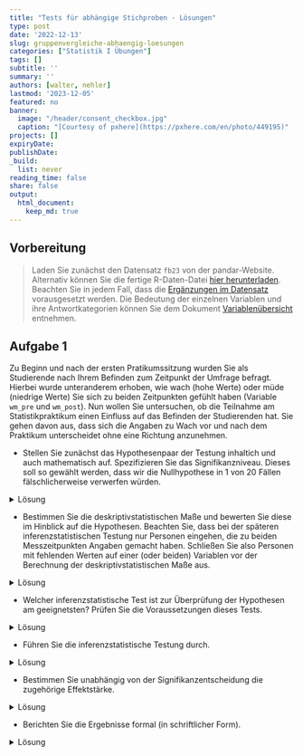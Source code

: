 ```yaml
---
title: "Tests für abhängige Stichproben - Lösungen" 
type: post
date: '2022-12-13' 
slug: gruppenvergleiche-abhaengig-loesungen 
categories: ["Statistik I Übungen"] 
tags: [] 
subtitle: ''
summary: '' 
authors: [walter, nehler] 
lastmod: '2023-12-05'
featured: no
banner:
  image: "/header/consent_checkbox.jpg"
  caption: "[Courtesy of pxhere](https://pxhere.com/en/photo/449195)"
projects: []
expiryDate: 
publishDate: 
_build:
  list: never
reading_time: false
share: false
output:
  html_document:
    keep_md: true
---
```




## Vorbereitung

> Laden Sie zunächst den Datensatz `fb23` von der pandar-Website. Alternativ können Sie die fertige R-Daten-Datei [<i class="fas fa-download"></i> hier herunterladen](/daten/fb23.rda). Beachten Sie in jedem Fall, dass die [Ergänzungen im Datensatz](/lehre/statistik-i/gruppenvergleiche-abhaengig/#prep) vorausgesetzt werden. Die Bedeutung der einzelnen Variablen und ihre Antwortkategorien können Sie dem Dokument [Variablenübersicht](/lehre/statistik-i/variablen.pdf) entnehmen.





## Aufgabe 1
Zu Beginn und nach der ersten Pratikumssitzung wurden Sie als Studierende nach Ihrem Befinden zum Zeitpunkt der Umfrage befragt. Hierbei wurde unteranderem erhoben, wie wach (hohe Werte) oder müde (niedrige Werte) Sie sich zu beiden Zeitpunkten gefühlt haben (Variable `wm_pre` und `wm_post`). Nun wollen Sie untersuchen, ob die Teilnahme am Statistikpraktikum einen Einfluss auf das Befinden der Studierenden hat. Sie gehen davon aus, dass sich die Angaben zu Wach vor und nach dem Praktikum unterscheidet ohne eine Richtung anzunehmen.



* Stellen Sie zunächst das Hypothesenpaar der Testung inhaltich und auch mathematisch auf. Spezifizieren Sie das Signifikanzniveau. Dieses soll so gewählt werden, dass wir die Nullhypothese in 1 von 20 Fällen fälschlicherweise verwerfen würden.

<details><summary>Lösung</summary>

**Hypothesen**

* Art des Effekts: Unterschiedshypothese  
* Richtung des Effekts: ungerichtete Hypothese
* Größe des Effekts: Unspezifisch  


Hypothesenpaar (inhaltlich):  
H0: Die Teilnahme am Statistikpraktikum wirkt sich nicht auf das Wachempfinden der Studierenden aus.
H1: Die Teilnahme am Statistikpraktikum wirkt sich auf das Wachempfinden der Studierenden aus.

Hypothesenpaar (statistisch):  

* $H_0$: $\eta_\text{nachher} = \eta_\text{vorher}$  bzw. $\mu_{d} = 0$
* $H_1$: $\eta_\text{nachher} \neq  \eta_\text{vorher}$  bzw. $\mu_{d} \neq 0$

**Spezifikation des Signifikanzniveaus**

$\alpha = .05$

</details>

* Bestimmen Sie die deskriptivstatistischen Maße und bewerten Sie diese im Hinblick auf die Hypothesen. Beachten Sie, dass bei der späteren inferenzstatistischen Testung nur Personen eingehen, die zu beiden Messzeitpunkten Angaben gemacht haben. Schließen Sie also Personen mit fehlenden Werten auf einer (oder beiden) Variablen vor der Berechnung der deskriptivstatistischen Maße aus.

<details><summary>Lösung</summary>

**Bevor es weiter geht:**

Ein Blick in den fb23-Datensatz verrät, dass auf dem Skalenwert `wm_post`, der Messung des Wachempfindens zum zweiten Zeitpunkt, Werte fehlen. Diese fehlenden Werte werden als *NA* abgebildet.

Um verfälschte deskriptiv- und inferenzstatistische Ergebnisse zu vermeiden, werden alle Personen aus der weiteren Berechung ausgeschlossen, die einen fehlenden Wert auf `wm_post` (oder `wm_pre`) aufweisen. Damit wir den Datensatz `fb23` aber nicht generell verändern, legen wir estmal einen neuen Datesatz an, der nur die beiden interessierenden Variablen enthält.


```r
wach <- fb23[, c("wm_pre", "wm_post")] #Erstellung eines neuen Datensatzes, welcher nur die für uns wichtigen Variablen enthält

wach <- na.omit(wach) #Entfernt alle Beobachtungen, die auf einer der beiden Variable einen fehlenden Wert haben

str(wach) #Ablesen der finalen Stichprobengröße
```

```
## 'data.frame':	146 obs. of  2 variables:
##  $ wm_pre : num  2.5 2.25 2.75 3 2.25 2.25 2.5 1.75 3.25 2.5 ...
##  $ wm_post: num  2 1 3.75 3 3.25 2 3.25 2 1.5 3 ...
##  - attr(*, "na.action")= 'omit' Named int [1:33] 4 6 14 15 17 24 25 28 44 47 ...
##   ..- attr(*, "names")= chr [1:33] "4" "7" "15" "16" ...
```

Nach dem Entfernen der fehlenden Werte haben wir eine Stichprobengröße von $n = 147$.

**Deskriptivstatistische Überprüfung der Hypothesen: grafisch**

Histogramme (weil die Skalenwerte Intervallskalenqualität haben):
Je ein Histogramm pro Gruppe, untereinander dargestellt, vertikale Linie für den jeweiligen Mittelwert.


```r
par(mfrow=c(2,1), mar=c(3,2,2,0)) # Zusammenfügen der zwei Histogramme in eine Plot-Datei und ändern der Ränder (margins) des Plot-Fensters

hist(wach[, "wm_pre"], xlim=c(0,5), ylim=c(1,50), main="Wachempfinden vor der Sitzung", xlab="", ylab="", las=1)
abline(v=mean(wach[, "wm_pre"]), lty=2, lwd=2)

hist(wach[, "wm_post"], xlim=c(0,5), ylim=c(1,50), main="Wachempfinden nach der Sitzung", xlab="", ylab="", las=1)
abline(v=mean(wach[, "wm_post"]), lty=2, lwd=2)
```

![](/lehre/statistik-i/gruppenvergleiche-abhaengig-loesungen_files/figure-html/unnamed-chunk-3-1.png)<!-- -->

```r
par(mfrow=c(1,1)) #Zurücksetzen auf default
```


**Deskriptivstatistische Beantwortung der Fragestellung: statistisch**


```r
summary(wach[, "wm_pre"])
```

```
##    Min. 1st Qu.  Median    Mean 3rd Qu.    Max. 
##    1.00    2.25    2.75    2.63    3.00    4.00
```

```r
summary(wach[, "wm_post"])
```

```
##    Min. 1st Qu.  Median    Mean 3rd Qu.    Max. 
##    1.00    2.00    2.50    2.58    3.00    4.00
```

```r
# aus dem Paket psych, das wir bereits installiert haben
library(psych)
describe(wach[, "wm_pre"])
```

```
##    vars   n mean   sd median trimmed  mad min max range  skew kurtosis
## X1    1 146 2.63 0.59   2.75    2.64 0.74   1   4     3 -0.19    -0.29
##      se
## X1 0.05
```

```r
describe(wach[, "wm_post"])
```

```
##    vars   n mean   sd median trimmed  mad min max range  skew kurtosis
## X1    1 146 2.58 0.69    2.5    2.59 0.74   1   4     3 -0.15    -0.41
##      se
## X1 0.06
```

Der Mittelwert vorher ($M$ = 2.63, $SD$ = 0.59) ist deskriptiv niedriger als Mittelwert nachher ($M$ = 2.58, $SD$ = 0.69).

Die deskriptivstatistischen Maße unterscheiden sich. 

</details>

* Welcher inferenzstatistische Test ist zur Überprüfung der Hypothesen am geeignetsten? Prüfen Sie die Voraussetzungen dieses Tests.

<details><summary>Lösung</summary>

**Voraussetzungen für t-Test für abhängige Stichproben**

1. Die abhängige Variable ist intervallskaliert $\rightarrow$ ok

2. Die Messwerte innerhalb der Paare dürfen sich gegenseitig beeinflussen/voneinander abhängig sein; keine Abhängigkeiten zwischen den Messwertpaaren $\rightarrow$ ok

3. Die Stichprobenkennwerteverteilung der mittleren Mittelwertsdifferenz muss in der Population normalverteilt sein (ist gegeben, wenn die Verteilung der Mittelwertsdifferenzen in der Stichprobe normalverteilt ist) $\rightarrow$ ab $n > 30$ ist Normalverteilung der Stichprobenkennwerteverteilung durch zetralen Grenzwertsatz gegeben, ansonsten grafische Prüfung oder Hintergrundwissen $\rightarrow$ mit $n = 147$ erfüllt; Überprüfung der Normalverteilung von _d_ wird hier aus Übungszwecken trotzdem mit aufgeführt.

**Grafische Voraussetzungsprüfung: Normalverteilung von _d_**

```r
par(mar=c(3,3,3,0)) #ändern der Ränder (margins) des Plot-Fensters
difference <- wach[, "wm_pre"]-wach[, "wm_post"]
hist(difference, xlim=c(-4,4), main="Verteilung der Differenzen", xlab="Differenzen", ylab="", las=1,freq=F)
curve(dnorm(x, mean=mean(difference), sd=sd(difference)), col="blue", lwd=2, add=T)
```

![](/lehre/statistik-i/gruppenvergleiche-abhaengig-loesungen_files/figure-html/unnamed-chunk-6-1.png)<!-- -->

```r
par(mfrow=c(1,1)) #Zurücksetzen auf default
qqnorm(difference,las=1)
qqline(difference, col="blue")
```

![](/lehre/statistik-i/gruppenvergleiche-abhaengig-loesungen_files/figure-html/unnamed-chunk-6-2.png)<!-- -->

$\Rightarrow$ Differenzen weisen leichte bis mittlere Abweichungen zur Normalverteilung auf. Symmetrie trotzdem gegeben und auf Grund des zentralen Grenzwertsatzes und der Stichprobengröße $\Rightarrow$ Durchführung des t-Tests für abhängige Stichproben
</details>

* Führen Sie die inferenzstatistische Testung durch.

<details><summary>Lösung</summary>

**Durchführung des _t_-Tests für abhängige Stichproben in R**


```r
t.test(x = wach[, "wm_pre"], y  = wach[, "wm_post"], # die Werte vorher und nachher
       paired = T,                                   # Stichproben sind abhängig
       alternative = "two.sided",                    # unggerichtete Hypothese -> zweiseitig Testung
       conf.level = .95)                             # alpha = .05
```

```
## 
## 	Paired t-test
## 
## data:  wach[, "wm_pre"] and wach[, "wm_post"]
## t = 1.0791, df = 145, p-value = 0.2823
## alternative hypothesis: true mean difference is not equal to 0
## 95 percent confidence interval:
##  -0.04129183  0.14060690
## sample estimates:
## mean difference 
##      0.04965753
```


```r
# Alternative Schreibweise
t.test(x = wach$wm_pre, y = wach$wm_post, 
       paired = T,
       alternative = "two.sided",
       conf.level = .95)
```



* Zur Erinnerung: $df$ bei $t$-test mit abhängigen Stichproben: $n - 1$ (wobei $n$ die Anzahl der Paare darstellt)
* _t_(145) = 1.079, $p =$ 0.282 $\rightarrow$ nicht signifikant, H0 wird beibehalten.

</details>

* Bestimmen Sie unabhängig von der Signifikanzentscheidung die zugehörige Effektstärke.

<details><summary>Lösung</summary>

**Schätzung des standardisierten Populationseffekts**


```r
mean_d <- mean(difference) # Mittelwert der Differenzen
sd.d.est <- sd(difference) # geschätzte Populationsstandardabweichung der Differenzen
d <- mean_d/sd.d.est
d
```

```
## [1] 0.08930936
```

$\Rightarrow$ Der standardisierte Populationseffekt beträgt _d2''_ = 0.09 und ist laut Konventionen nach Cohen (1988) klein. 

Zu beachten ist, dass der standardisierte Populationseffekt auf der vorher berechneten Differenzvariable basiert. Aus diesem Grund hat der Effekt ein negatives Vorzeichen.

Zur Berechnung der Differenzvariable wurden von den Prä-Messungen die Post-Messungen abgezogen. Ein negatives Vorzeichen des standardisierten Populationseffektes deutet also, wie auch unsere deskriptivstatistischen Ergebnisse, darauf hin, dass die Teilnahme am Statistikpraktikum einen positiven Effekt auf das Wachempfinden haben könnte. Dies könnte man in einer weiteren Studie inferenzstatistisch überprüfen.

</details>

* Berichten Sie die Ergebnisse formal (in schriftlicher Form).

<details><summary>Lösung</summary>

**Formales Berichten des Ergebnisses**

Es wurde in einer Wiederholungsmessung untersucht, ob sich die Teilnahme am Statistikpraktikum  auf das Wachempfinden auswirkt. Zunächst findet sich deskriptiv folgender Unterschied: Vor der Praktikumssitzung liegt der durchschnittliche Zufriedenheitswert bei 2.63 (_SD_ = 0.59), während er nach der Praktikumssitzung bei 2.58 (_SD_ = 0.69) liegt. 

Zur Beantwortung der Fragestellung wurde ein ungerichteter $t$-Test für abhängige Stichproben durchgeführt. Der Gruppenunterschied ist nicht signifikant ($t$(145) = 1.079, $p =$ 0.282), somit wird die Nullhypothese beibehalten. Wir gehen davon aus, dass sich die Teilnahme am Statistikpraktikum nicht auf das Wachempfinden auswirkt.

Der standardisierte Populationseffekt von _d''_ = 0.09 ist laut Konventionen nach Cohen (1988) klein.

</details>

